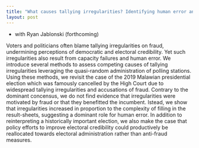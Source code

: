 ```yaml
---
title: "What causes tallying irregularities? Identifying human error and fraud in the 2019 Malawian elections"
layout: post
---
```


- with Ryan Jablonski (forthcoming)


Voters and politicians often blame tallying irregularities on fraud, undermining perceptions of democratic and electoral credibility. Yet such irregularities also result from capacity failures and human error. We introduce several methods to assess competing causes of tallying irregularities leveraging the quasi-random administration of polling stations. Using these methods, we revisit the case of the 2019 Malawian presidential election which was famously cancelled by the High Court due to widespread tallying irregularities and accusations of fraud. Contrary to the dominant concensus, we do not find evidence that irregularities were motivated by fraud or that they benefitted the incumbent. Istead, we show that irregularities increased in proportion to the complexity of filling in the result-sheets, suggesting a dominant role for human error. In addition to reinterpreting a historically important election, we also make the case that policy efforts to improve electoral credibility could productively be reallocated towards electoral administration rather than anti-fraud measures.
